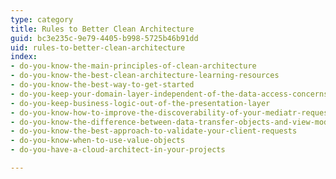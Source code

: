```yaml
---
type: category
title: Rules to Better Clean Architecture
guid: bc3e235c-9e79-4405-b998-5725b46b91dd
uid: rules-to-better-clean-architecture
index:
- do-you-know-the-main-principles-of-clean-architecture
- do-you-know-the-best-clean-architecture-learning-resources
- do-you-know-the-best-way-to-get-started
- do-you-keep-your-domain-layer-independent-of-the-data-access-concerns
- do-you-keep-business-logic-out-of-the-presentation-layer
- do-you-know-how-to-improve-the-discoverability-of-your-mediatr-requests
- do-you-know-the-difference-between-data-transfer-objects-and-view-models
- do-you-know-the-best-approach-to-validate-your-client-requests
- do-you-know-when-to-use-value-objects
- do-you-have-a-cloud-architect-in-your-projects

---
```

<p>​​​<br></p>


